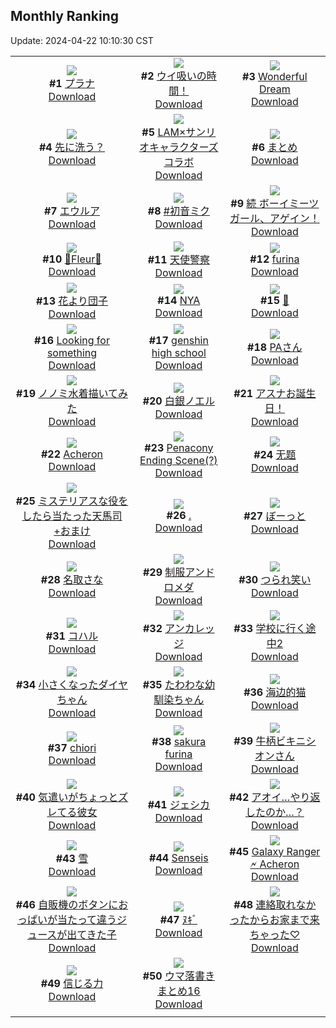 ## Monthly Ranking
Update: 2024-04-22 10:10:30 CST

|      |      |      |
| :----: | :----: | :----: |
| ![](https://i.pixiv.re/c/240x480/img-master/img/2024/03/24/00/00/37/117189755_p0_master1200.jpg)<br>**#1** [プラナ](https://www.pixiv.net/artworks/117189755)<br>[Download](https://i.pixiv.re/img-original/img/2024/03/24/00/00/37/117189755_p0.jpg) | ![](https://i.pixiv.re/c/240x480/img-master/img/2024/03/24/08/00/03/117198428_p0_master1200.jpg)<br>**#2** [ウイ吸いの時間！](https://www.pixiv.net/artworks/117198428)<br>[Download](https://i.pixiv.re/img-original/img/2024/03/24/08/00/03/117198428_p0.jpg) | ![](https://i.pixiv.re/c/240x480/img-master/img/2024/03/24/01/09/16/117192220_p0_master1200.jpg)<br>**#3** [Wonderful Dream](https://www.pixiv.net/artworks/117192220)<br>[Download](https://i.pixiv.re/img-original/img/2024/03/24/01/09/16/117192220_p0.png) |
| ![](https://i.pixiv.re/c/240x480/img-master/img/2024/03/24/00/16/29/117190559_p0_master1200.jpg)<br>**#4** [先に洗う？](https://www.pixiv.net/artworks/117190559)<br>[Download](https://i.pixiv.re/img-original/img/2024/03/24/00/16/29/117190559_p0.png) | ![](https://i.pixiv.re/c/240x480/img-master/img/2024/03/23/00/02/18/117158084_p0_master1200.jpg)<br>**#5** [LAM×サンリオキャラクターズコラボ](https://www.pixiv.net/artworks/117158084)<br>[Download](https://i.pixiv.re/img-original/img/2024/03/23/00/02/18/117158084_p0.jpg) | ![](https://i.pixiv.re/c/240x480/img-master/img/2024/03/26/01/14/22/117224358_p0_master1200.jpg)<br>**#6** [まとめ](https://www.pixiv.net/artworks/117224358)<br>[Download](https://i.pixiv.re/img-original/img/2024/03/26/01/14/22/117224358_p0.jpg) |
| ![](https://i.pixiv.re/c/240x480/img-master/img/2024/03/24/00/00/31/117189732_p0_master1200.jpg)<br>**#7** [エウルア](https://www.pixiv.net/artworks/117189732)<br>[Download](https://i.pixiv.re/img-original/img/2024/03/24/00/00/31/117189732_p0.jpg) | ![](https://i.pixiv.re/c/240x480/img-master/img/2024/03/24/00/12/27/117190414_p0_master1200.jpg)<br>**#8** [#初音ミク](https://www.pixiv.net/artworks/117190414)<br>[Download](https://i.pixiv.re/img-original/img/2024/03/24/00/12/27/117190414_p0.jpg) | ![](https://i.pixiv.re/c/240x480/img-master/img/2024/03/24/12/40/22/117203578_p0_master1200.jpg)<br>**#9** [続 ボーイミーツガール、アゲイン！](https://www.pixiv.net/artworks/117203578)<br>[Download](https://i.pixiv.re/img-original/img/2024/03/24/12/40/22/117203578_p0.jpg) |
| ![](https://i.pixiv.re/c/240x480/img-master/img/2024/03/24/01/11/20/117192275_p0_master1200.jpg)<br>**#10** [💜Fleur💜](https://www.pixiv.net/artworks/117192275)<br>[Download](https://i.pixiv.re/img-original/img/2024/03/24/01/11/20/117192275_p0.jpg) | ![](https://i.pixiv.re/c/240x480/img-master/img/2024/03/26/00/00/08/117253244_p0_master1200.jpg)<br>**#11** [天使警察](https://www.pixiv.net/artworks/117253244)<br>[Download](https://i.pixiv.re/img-original/img/2024/03/26/00/00/08/117253244_p0.jpg) | ![](https://i.pixiv.re/c/240x480/img-master/img/2024/03/24/07/44/43/117198275_p0_master1200.jpg)<br>**#12** [furina](https://www.pixiv.net/artworks/117198275)<br>[Download](https://i.pixiv.re/img-original/img/2024/03/24/07/44/43/117198275_p0.jpg) |
| ![](https://i.pixiv.re/c/240x480/img-master/img/2024/03/24/00/00/44/117189782_p0_master1200.jpg)<br>**#13** [花より団子](https://www.pixiv.net/artworks/117189782)<br>[Download](https://i.pixiv.re/img-original/img/2024/03/24/00/00/44/117189782_p0.jpg) | ![](https://i.pixiv.re/c/240x480/img-master/img/2024/03/25/01/47/34/117224136_p0_master1200.jpg)<br>**#14** [NYA](https://www.pixiv.net/artworks/117224136)<br>[Download](https://i.pixiv.re/img-original/img/2024/03/25/01/47/34/117224136_p0.png) | ![](https://i.pixiv.re/c/240x480/img-master/img/2024/03/24/00/01/07/117189831_p0_master1200.jpg)<br>**#15** [💙](https://www.pixiv.net/artworks/117189831)<br>[Download](https://i.pixiv.re/img-original/img/2024/03/24/00/01/07/117189831_p0.jpg) |
| ![](https://i.pixiv.re/c/240x480/img-master/img/2024/03/24/09/56/58/117200192_p0_master1200.jpg)<br>**#16** [Looking for something](https://www.pixiv.net/artworks/117200192)<br>[Download](https://i.pixiv.re/img-original/img/2024/03/24/09/56/58/117200192_p0.jpg) | ![](https://i.pixiv.re/c/240x480/img-master/img/2024/03/24/07/47/24/117198293_p0_master1200.jpg)<br>**#17** [genshin high school](https://www.pixiv.net/artworks/117198293)<br>[Download](https://i.pixiv.re/img-original/img/2024/03/24/07/47/24/117198293_p0.jpg) | ![](https://i.pixiv.re/c/240x480/img-master/img/2024/03/24/08/16/02/117198662_p0_master1200.jpg)<br>**#18** [PAさん](https://www.pixiv.net/artworks/117198662)<br>[Download](https://i.pixiv.re/img-original/img/2024/03/24/08/16/02/117198662_p0.png) |
| ![](https://i.pixiv.re/c/240x480/img-master/img/2024/03/22/21/36/25/117152861_p0_master1200.jpg)<br>**#19** [ノノミ水着描いてみた](https://www.pixiv.net/artworks/117152861)<br>[Download](https://i.pixiv.re/img-original/img/2024/03/22/21/36/25/117152861_p0.jpg) | ![](https://i.pixiv.re/c/240x480/img-master/img/2024/03/24/10/30/20/117200846_p0_master1200.jpg)<br>**#20** [白銀ノエル](https://www.pixiv.net/artworks/117200846)<br>[Download](https://i.pixiv.re/img-original/img/2024/03/24/10/30/20/117200846_p0.png) | ![](https://i.pixiv.re/c/240x480/img-master/img/2024/03/24/00/06/16/117190184_p0_master1200.jpg)<br>**#21** [アスナお誕生日！](https://www.pixiv.net/artworks/117190184)<br>[Download](https://i.pixiv.re/img-original/img/2024/03/24/00/06/16/117190184_p0.jpg) |
| ![](https://i.pixiv.re/c/240x480/img-master/img/2024/03/24/09/13/55/117199498_p0_master1200.jpg)<br>**#22** [Acheron](https://www.pixiv.net/artworks/117199498)<br>[Download](https://i.pixiv.re/img-original/img/2024/03/24/09/13/55/117199498_p0.png) | ![](https://i.pixiv.re/c/240x480/img-master/img/2024/03/24/00/44/31/117191450_p0_master1200.jpg)<br>**#23** [Penacony Ending Scene(?)](https://www.pixiv.net/artworks/117191450)<br>[Download](https://i.pixiv.re/img-original/img/2024/03/24/00/44/31/117191450_p0.png) | ![](https://i.pixiv.re/c/240x480/img-master/img/2024/03/23/14/55/02/117173747_p0_master1200.jpg)<br>**#24** [无题](https://www.pixiv.net/artworks/117173747)<br>[Download](https://i.pixiv.re/img-original/img/2024/03/23/14/55/02/117173747_p0.png) |
| ![](https://i.pixiv.re/c/240x480/img-master/img/2024/03/24/08/51/44/117199141_p0_master1200.jpg)<br>**#25** [ミステリアスな役をしたら当たった天馬司+おまけ](https://www.pixiv.net/artworks/117199141)<br>[Download](https://i.pixiv.re/img-original/img/2024/03/24/08/51/44/117199141_p0.jpg) | ![](https://i.pixiv.re/c/240x480/img-master/img/2024/03/24/07/49/59/117198311_p0_master1200.jpg)<br>**#26** [.](https://www.pixiv.net/artworks/117198311)<br>[Download](https://i.pixiv.re/img-original/img/2024/03/24/07/49/59/117198311_p0.png) | ![](https://i.pixiv.re/c/240x480/img-master/img/2024/03/23/00/05/41/117158168_p0_master1200.jpg)<br>**#27** [ぼーっと](https://www.pixiv.net/artworks/117158168)<br>[Download](https://i.pixiv.re/img-original/img/2024/03/23/00/05/41/117158168_p0.jpg) |
| ![](https://i.pixiv.re/c/240x480/img-master/img/2024/03/24/10/28/19/117200799_p0_master1200.jpg)<br>**#28** [名取さな](https://www.pixiv.net/artworks/117200799)<br>[Download](https://i.pixiv.re/img-original/img/2024/03/24/10/28/19/117200799_p0.png) | ![](https://i.pixiv.re/c/240x480/img-master/img/2024/03/25/00/01/06/117224180_p0_master1200.jpg)<br>**#29** [制服アンドロメダ](https://www.pixiv.net/artworks/117224180)<br>[Download](https://i.pixiv.re/img-original/img/2024/03/25/00/01/06/117224180_p0.png) | ![](https://i.pixiv.re/c/240x480/img-master/img/2024/03/24/02/20/48/117194014_p0_master1200.jpg)<br>**#30** [つられ笑い](https://www.pixiv.net/artworks/117194014)<br>[Download](https://i.pixiv.re/img-original/img/2024/03/24/02/20/48/117194014_p0.jpg) |
| ![](https://i.pixiv.re/c/240x480/img-master/img/2024/03/24/00/00/41/117189775_p0_master1200.jpg)<br>**#31** [コハル](https://www.pixiv.net/artworks/117189775)<br>[Download](https://i.pixiv.re/img-original/img/2024/03/24/00/00/41/117189775_p0.jpg) | ![](https://i.pixiv.re/c/240x480/img-master/img/2024/03/23/19/00/15/117179790_p0_master1200.jpg)<br>**#32** [アンカレッジ](https://www.pixiv.net/artworks/117179790)<br>[Download](https://i.pixiv.re/img-original/img/2024/03/23/19/00/15/117179790_p0.jpg) | ![](https://i.pixiv.re/c/240x480/img-master/img/2024/03/23/00/00/23/117157852_p0_master1200.jpg)<br>**#33** [学校に行く途中2](https://www.pixiv.net/artworks/117157852)<br>[Download](https://i.pixiv.re/img-original/img/2024/03/23/00/00/23/117157852_p0.jpg) |
| ![](https://i.pixiv.re/c/240x480/img-master/img/2024/03/24/20/00/24/117215041_p0_master1200.jpg)<br>**#34** [小さくなったダイヤちゃん](https://www.pixiv.net/artworks/117215041)<br>[Download](https://i.pixiv.re/img-original/img/2024/03/24/20/00/24/117215041_p0.png) | ![](https://i.pixiv.re/c/240x480/img-master/img/2024/03/23/07/02/23/117165393_p0_master1200.jpg)<br>**#35** [たわわな幼馴染ちゃん](https://www.pixiv.net/artworks/117165393)<br>[Download](https://i.pixiv.re/img-original/img/2024/03/23/07/02/23/117165393_p0.jpg) | ![](https://i.pixiv.re/c/240x480/img-master/img/2024/03/22/17/08/01/117145689_p0_master1200.jpg)<br>**#36** [海边的猫](https://www.pixiv.net/artworks/117145689)<br>[Download](https://i.pixiv.re/img-original/img/2024/03/22/17/08/01/117145689_p0.jpg) |
| ![](https://i.pixiv.re/c/240x480/img-master/img/2024/03/23/07/59/50/117166065_p0_master1200.jpg)<br>**#37** [chiori](https://www.pixiv.net/artworks/117166065)<br>[Download](https://i.pixiv.re/img-original/img/2024/03/23/07/59/50/117166065_p0.jpg) | ![](https://i.pixiv.re/c/240x480/img-master/img/2024/03/24/07/41/13/117198237_p0_master1200.jpg)<br>**#38** [sakura furina](https://www.pixiv.net/artworks/117198237)<br>[Download](https://i.pixiv.re/img-original/img/2024/03/24/07/41/13/117198237_p0.png) | ![](https://i.pixiv.re/c/240x480/img-master/img/2024/03/25/00/08/03/117224708_p0_master1200.jpg)<br>**#39** [牛柄ビキニシオンさん](https://www.pixiv.net/artworks/117224708)<br>[Download](https://i.pixiv.re/img-original/img/2024/03/25/00/08/03/117224708_p0.png) |
| ![](https://i.pixiv.re/c/240x480/img-master/img/2024/03/25/17/13/27/117241022_p0_master1200.jpg)<br>**#40** [気遣いがちょっとズレてる彼女](https://www.pixiv.net/artworks/117241022)<br>[Download](https://i.pixiv.re/img-original/img/2024/03/25/17/13/27/117241022_p0.jpg) | ![](https://i.pixiv.re/c/240x480/img-master/img/2024/03/23/16/33/04/117175927_p0_master1200.jpg)<br>**#41** [ジェシカ](https://www.pixiv.net/artworks/117175927)<br>[Download](https://i.pixiv.re/img-original/img/2024/03/23/16/33/04/117175927_p0.jpg) | ![](https://i.pixiv.re/c/240x480/img-master/img/2024/03/25/19/13/24/117243847_p0_master1200.jpg)<br>**#42** [アオイ…やり返したのか…？](https://www.pixiv.net/artworks/117243847)<br>[Download](https://i.pixiv.re/img-original/img/2024/03/25/19/13/24/117243847_p0.png) |
| ![](https://i.pixiv.re/c/240x480/img-master/img/2024/03/24/12/01/38/117202677_p0_master1200.jpg)<br>**#43** [雪](https://www.pixiv.net/artworks/117202677)<br>[Download](https://i.pixiv.re/img-original/img/2024/03/24/12/01/38/117202677_p0.jpg) | ![](https://i.pixiv.re/c/240x480/img-master/img/2024/03/24/16/35/12/117208820_p0_master1200.jpg)<br>**#44** [Senseis](https://www.pixiv.net/artworks/117208820)<br>[Download](https://i.pixiv.re/img-original/img/2024/03/24/16/35/12/117208820_p0.png) | ![](https://i.pixiv.re/c/240x480/img-master/img/2024/03/22/12/44/18/117141352_p0_master1200.jpg)<br>**#45** [Galaxy Ranger 🗲 Acheron](https://www.pixiv.net/artworks/117141352)<br>[Download](https://i.pixiv.re/img-original/img/2024/03/22/12/44/18/117141352_p0.jpg) |
| ![](https://i.pixiv.re/c/240x480/img-master/img/2024/03/23/20/01/01/117181601_p0_master1200.jpg)<br>**#46** [自販機のボタンにおっぱいが当たって違うジュースが出てきた子](https://www.pixiv.net/artworks/117181601)<br>[Download](https://i.pixiv.re/img-original/img/2024/03/23/20/01/01/117181601_p0.jpg) | ![](https://i.pixiv.re/c/240x480/img-master/img/2024/03/22/09/13/09/117138252_p0_master1200.jpg)<br>**#47** [ﾇｷﾞ](https://www.pixiv.net/artworks/117138252)<br>[Download](https://i.pixiv.re/img-original/img/2024/03/22/09/13/09/117138252_p0.png) | ![](https://i.pixiv.re/c/240x480/img-master/img/2024/03/24/18/34/07/117212320_p0_master1200.jpg)<br>**#48** [連絡取れなかったからお家まで来ちゃった♡](https://www.pixiv.net/artworks/117212320)<br>[Download](https://i.pixiv.re/img-original/img/2024/03/24/18/34/07/117212320_p0.png) |
| ![](https://i.pixiv.re/c/240x480/img-master/img/2024/03/23/18/23/36/117178796_p0_master1200.jpg)<br>**#49** [信じる力](https://www.pixiv.net/artworks/117178796)<br>[Download](https://i.pixiv.re/img-original/img/2024/03/23/18/23/36/117178796_p0.jpg) | ![](https://i.pixiv.re/c/240x480/img-master/img/2024/03/24/23/18/55/117222421_p0_master1200.jpg)<br>**#50** [ウマ落書きまとめ16](https://www.pixiv.net/artworks/117222421)<br>[Download](https://i.pixiv.re/img-original/img/2024/03/24/23/18/55/117222421_p0.jpg) |
|      |
